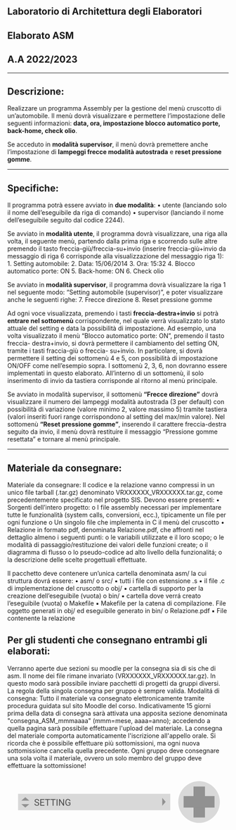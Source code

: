 ## Laboratorio di Architettura degli Elaboratori
## Elaborato ASM
## A.A 2022/2023
------------------------------------------------------------
## Descrizione:

Realizzare un programma Assembly per la gestione del menù cruscotto di un’automobile. Il menù dovrà
visualizzare e permettere l’impostazione delle seguenti informazioni: 
**data, ora, impostazione blocco automatico porte, back-home, check olio**. 

Se acceduto in **modalità supervisor**, il menù dovrà premettere
anche l’impostazione di **lampeggi frecce modalità autostrada** e **reset pressione gomme**.

-----------------------------------------------------------

## Specifiche:
Il programma potrà essere avviato in **due modalità**:
• utente (lanciando solo il nome dell’eseguibile da riga di comando)
• supervisor (lanciando il nome dell’eseguibile seguito dal codice 2244).

Se avviato in **modalità utente**, il programma dovrà visualizzare, una riga alla volta, il seguente menù,
partendo dalla prima riga e scorrendo sulle altre premendo il tasto freccia-giù/freccia-su+invio (inserire
freccia-giù+invio da messaggio di riga 6 corrisponde alla visualizzazione del messaggio riga 1):
    1. Setting automobile:
    2. Data: 15/06/2014
    3. Ora: 15:32
    4. Blocco automatico porte: ON
    5. Back-home: ON
    6. Check olio

Se avviato in **modalità supervisor**, il programma dovrà visualizzare la riga 1 nel seguente modo: “Setting automobile (supervisor)”, e poter visualizzare anche le seguenti righe:
    7. Frecce direzione
    8. Reset pressione gomme

Ad ogni voce visualizzata, premendo i tasti **freccia-destra+invio** si potrà **entrare nel sottomenù**
corrispondente, nel quale verrà visualizzato lo stato attuale del setting e data la possibilità di impostazione.
Ad esempio, una volta visualizzato il menù “Blocco automatico porte: ON”, premendo il tasto freccia-
destra+invio, si dovrà permettere il cambiamento del setting ON, tramite i tasti fraccia-giù o freccia-
su+invio. In particolare, si dovrà permettere il setting dei sottomenù 4 e 5, con possibilità di impostazione
ON/OFF come nell’esempio sopra. I sottomenù 2, 3, 6, non dovranno essere implementati in questo
elaborato. All’interno di un sottomenù, il solo inserimento di invio da tastiera corrisponde al ritorno al
menù principale.

Se avviato in modalità supervisor, il sottomenù **“Frecce direzione”** dovrà visualizzare il numero dei lampeggi
modalità autostrada (3 per default) con possibilità di variazione (valore minimo 2, valore massimo 5)
tramite tastiera (valori inseriti fuori range corrispondono al setting del max/min valore). Nel sottomenù
**“Reset pressione gomme”**, inserendo il carattere freccia-destra seguito da invio, il menù dovrà restituire il
messaggio “Pressione gomme resettata” e tornare al menù principale.

-------------------------------------

## Materiale da consegnare:
Materiale da consegnare: Il codice e la relazione vanno compressi in un unico file tarball (.tar.gz)
denominato VRXXXXXX_VRXXXXXX.tar.gz, come precedentemente specificato nel progetto SIS. Devono
essere presenti:
• Sorgenti dell’intero progetto:
    o I file assembly necessari per implementare tutte le funzionalità (system calls, conversioni,
        ecc.), tipicamente un file per ogni funzione
    o Un singolo file che implementa in C il menù del cruscotto
• Relazione in formato pdf, denominata Relazione.pdf, che affronti nel dettaglio almeno i seguenti
    punti:
    o le variabili utilizzate e il loro scopo;
    o le modalità di passaggio/restituzione dei valori delle funzioni create;
    o il diagramma di flusso o lo pseudo-codice ad alto livello della funzionalitá;
    o la descrizione delle scelte progettuali effettuate.

Il pacchetto deve contenere un’unica cartella denominata asm/ la cui struttura dovrá essere:
• asm/
    o src/
        ▪ tutti i file con estensione .s
        ▪ il file .c di implementazione del cruscotto
    o obj/
        ▪ cartella di supporto per la creazione dell’eseguibile (vuota)
    o bin/
        ▪ cartella dove verrá creato l’eseguibile (vuota)
    o Makefile
        ▪ Makefile per la catena di compilazione. File oggetto generati in obj/ ed
        eseguibile generato in bin/
    o Relazione.pdf
        ▪ File contenente la relazione


## Per gli studenti che consegnano entrambi gli elaborati:
Verranno aperte due sezioni su moodle per la consegna sia di sis che di asm. Il nome dei file rimane
invariato (VRXXXXXX_VRXXXXXX.tar.gz). In questo modo sarà possibile inviare pacchetti di progetti da
gruppi diversi. La regola della singola consegna per gruppo è sempre valida.
Modalitá di consegna:
Tutto il materiale va consegnato elettronicamente tramite procedura guidata sul sito Moodle del corso.
Indicativamente 15 giorni prima della data di consegna sarà attivata una apposita sezione denominata
"consegna_ASM_mmmaaaa" (mmm=mese, aaaa=anno); accedendo a quella pagina sarà possibile
effettuare l'upload del materiale. La consegna del materiale comporta automaticamente l'iscrizione
all'appello orale. Si ricorda che è possibile effettuare più sottomissioni, ma ogni nuova sottomissione
cancella quella precedente. Ogni gruppo deve consegnare una sola volta il materiale, ovvero un solo
membro del gruppo deve effettuare la sottomissione!

<svg width="580" height="138" viewBox="0 0 580 138" fill="none" xmlns="http://www.w3.org/2000/svg">
<rect width="580" height="138" fill="none"/>
<rect width="580" height="138"/>
<rect x="28" y="48" width="399" height="43" fill="#D9D9D9"/>
<path d="M81.0742 74.6875C81.0742 74.2891 81.0117 73.9375 80.8867 73.6328C80.7695 73.3203 80.5586 73.0391 80.2539 72.7891C79.957 72.5391 79.543 72.3008 79.0117 72.0742C78.4883 71.8477 77.8242 71.6172 77.0195 71.3828C76.1758 71.1328 75.4141 70.8555 74.7344 70.5508C74.0547 70.2383 73.4727 69.8828 72.9883 69.4844C72.5039 69.0859 72.1328 68.6289 71.875 68.1133C71.6172 67.5977 71.4883 67.0078 71.4883 66.3438C71.4883 65.6797 71.625 65.0664 71.8984 64.5039C72.1719 63.9414 72.5625 63.4531 73.0703 63.0391C73.5859 62.6172 74.1992 62.2891 74.9102 62.0547C75.6211 61.8203 76.4141 61.7031 77.2891 61.7031C78.5703 61.7031 79.6562 61.9492 80.5469 62.4414C81.4453 62.9258 82.1289 63.5625 82.5977 64.3516C83.0664 65.1328 83.3008 65.9688 83.3008 66.8594H81.0508C81.0508 66.2188 80.9141 65.6523 80.6406 65.1602C80.3672 64.6602 79.9531 64.2695 79.3984 63.9883C78.8438 63.6992 78.1406 63.5547 77.2891 63.5547C76.4844 63.5547 75.8203 63.6758 75.2969 63.918C74.7734 64.1602 74.3828 64.4883 74.125 64.9023C73.875 65.3164 73.75 65.7891 73.75 66.3203C73.75 66.6797 73.8242 67.0078 73.9727 67.3047C74.1289 67.5938 74.3672 67.8633 74.6875 68.1133C75.0156 68.3633 75.4297 68.5938 75.9297 68.8047C76.4375 69.0156 77.043 69.2188 77.7461 69.4141C78.7148 69.6875 79.5508 69.9922 80.2539 70.3281C80.957 70.6641 81.5352 71.043 81.9883 71.4648C82.4492 71.8789 82.7891 72.3516 83.0078 72.8828C83.2344 73.4062 83.3477 74 83.3477 74.6641C83.3477 75.3594 83.207 75.9883 82.9258 76.5508C82.6445 77.1133 82.2422 77.5938 81.7188 77.9922C81.1953 78.3906 80.5664 78.6992 79.832 78.918C79.1055 79.1289 78.293 79.2344 77.3945 79.2344C76.6055 79.2344 75.8281 79.125 75.0625 78.9062C74.3047 78.6875 73.6133 78.3594 72.9883 77.9219C72.3711 77.4844 71.875 76.9453 71.5 76.3047C71.1328 75.6562 70.9492 74.9062 70.9492 74.0547H73.1992C73.1992 74.6406 73.3125 75.1445 73.5391 75.5664C73.7656 75.9805 74.0742 76.3242 74.4648 76.5977C74.8633 76.8711 75.3125 77.0742 75.8125 77.207C76.3203 77.332 76.8477 77.3945 77.3945 77.3945C78.1836 77.3945 78.8516 77.2852 79.3984 77.0664C79.9453 76.8477 80.3594 76.5352 80.6406 76.1289C80.9297 75.7227 81.0742 75.2422 81.0742 74.6875ZM97.0703 77.1602V79H88.0352V77.1602H97.0703ZM88.4922 61.9375V79H86.2305V61.9375H88.4922ZM95.875 69.2734V71.1133H88.0352V69.2734H95.875ZM96.9531 61.9375V63.7891H88.0352V61.9375H96.9531ZM106.41 61.9375V79H104.184V61.9375H106.41ZM111.895 61.9375V63.7891H98.7109V61.9375H111.895ZM120.918 61.9375V79H118.691V61.9375H120.918ZM126.402 61.9375V63.7891H113.219V61.9375H126.402ZM131.359 61.9375V79H129.098V61.9375H131.359ZM148.598 61.9375V79H146.324L137.734 65.8398V79H135.473V61.9375H137.734L146.359 75.1328V61.9375H148.598ZM165.215 70.5039V76.75C165.004 77.0625 164.668 77.4141 164.207 77.8047C163.746 78.1875 163.109 78.5234 162.297 78.8125C161.492 79.0938 160.453 79.2344 159.18 79.2344C158.141 79.2344 157.184 79.0547 156.309 78.6953C155.441 78.3281 154.688 77.7969 154.047 77.1016C153.414 76.3984 152.922 75.5469 152.57 74.5469C152.227 73.5391 152.055 72.3984 152.055 71.125V69.8008C152.055 68.5273 152.203 67.3906 152.5 66.3906C152.805 65.3906 153.25 64.543 153.836 63.8477C154.422 63.1445 155.141 62.6133 155.992 62.2539C156.844 61.8867 157.82 61.7031 158.922 61.7031C160.227 61.7031 161.316 61.9297 162.191 62.3828C163.074 62.8281 163.762 63.4453 164.254 64.2344C164.754 65.0234 165.074 65.9219 165.215 66.9297H162.953C162.852 66.3125 162.648 65.75 162.344 65.2422C162.047 64.7344 161.621 64.3281 161.066 64.0234C160.512 63.7109 159.797 63.5547 158.922 63.5547C158.133 63.5547 157.449 63.6992 156.871 63.9883C156.293 64.2773 155.816 64.6914 155.441 65.2305C155.066 65.7695 154.785 66.4219 154.598 67.1875C154.418 67.9531 154.328 68.8164 154.328 69.7773V71.125C154.328 72.1094 154.441 72.9883 154.668 73.7617C154.902 74.5352 155.234 75.1953 155.664 75.7422C156.094 76.2812 156.605 76.6914 157.199 76.9727C157.801 77.2539 158.465 77.3945 159.191 77.3945C159.996 77.3945 160.648 77.3281 161.148 77.1953C161.648 77.0547 162.039 76.8906 162.32 76.7031C162.602 76.5078 162.816 76.3242 162.965 76.1523V72.332H159.016V70.5039H165.215Z" fill="#4E4E4E"/>
<circle cx="502.5" cy="69.5" r="54.5" fill="#D9D9D9"/>
<rect x="488" y="29" width="30" height="81" fill="#919191"/>
<rect x="462" y="84" width="30" height="81" transform="rotate(-90 462 84)" fill="#919191"/>
<path d="M47 57L57.3923 66H36.6077L47 57Z" fill="#919191"/>
<path d="M47 84L36.6077 75H57.3923L47 84Z" fill="#919191"/>
<path d="M415 69L406 79.3923V58.6077L415 69Z" fill="#919191"/>
</svg>